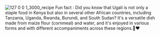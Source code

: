 ![127 0 0 1_3000_recipe](https://github.com/Lymore01/recipeApp/assets/130097627/0e226f52-e9b6-4df0-94e2-ef8d15009f47)
Fun fact : Did you know that Ugali is not only a staple food in Kenya but also in several other African countries, including Tanzania, Uganda, Rwanda, Burundi, and South Sudan? It's a versatile dish made from maize flour (cornmeal) and water, and it's enjoyed in various forms and with different accompaniments across these regions.🧐❤

